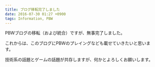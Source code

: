```yaml
---
title: ブログ移転完了しました
date: 2016-07-30 01:27 +0900
tags: Information, PBW
---
```


PBWブログの移転（および統合）ですが、無事完了しました。

これからは、このブログにPBWのプレイングなども載せていきたいと思います。

技術系の話題とゲームの話題が共存しますが、何かとよろしくお願いします。
